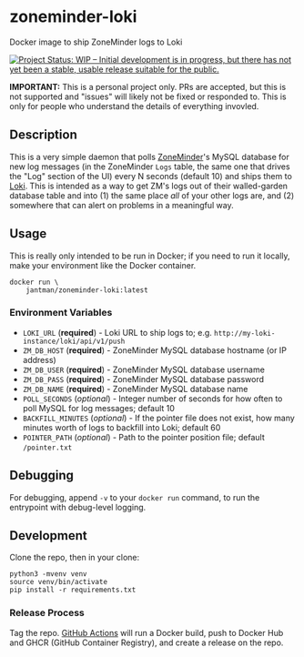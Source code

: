 # zoneminder-loki

Docker image to ship ZoneMinder logs to Loki

[![Project Status: WIP – Initial development is in progress, but there has not yet been a stable, usable release suitable for the public.](https://www.repostatus.org/badges/latest/wip.svg)](https://www.repostatus.org/#wip)

**IMPORTANT:** This is a personal project only. PRs are accepted, but this is not supported and "issues" will likely not be fixed or responded to. This is only for people who understand the details of everything invovled.

## Description

This is a very simple daemon that polls [ZoneMinder](https://zoneminder.com/)'s MySQL database for new log messages (in the ZoneMinder `Logs` table, the same one that drives the "Log" section of the UI) every N seconds (default 10) and ships them to [Loki](https://grafana.com/oss/loki/). This is intended as a way to get ZM's logs out of their walled-garden database table and into (1) the same place _all_ of your other logs are, and (2) somewhere that can alert on problems in a meaningful way.

## Usage

This is really only intended to be run in Docker; if you need to run it locally, make your environment like the Docker container.

```
docker run \
    jantman/zoneminder-loki:latest
```

### Environment Variables

* `LOKI_URL` (**required**) - Loki URL to ship logs to; e.g. `http://my-loki-instance/loki/api/v1/push`
* `ZM_DB_HOST` (**required**) - ZoneMinder MySQL database hostname (or IP address)
* `ZM_DB_USER` (**required**) - ZoneMinder MySQL database username
* `ZM_DB_PASS` (**required**) - ZoneMinder MySQL database password
* `ZM_DB_NAME` (**required**) - ZoneMinder MySQL database name
* `POLL_SECONDS` (_optional_) - Integer number of seconds for how often to poll MySQL for log messages; default 10
* `BACKFILL_MINUTES` (_optional_) - If the pointer file does not exist, how many minutes worth of logs to backfill into Loki; default 60
* `POINTER_PATH` (_optional_) - Path to the pointer position file; default `/pointer.txt`

## Debugging

For debugging, append `-v` to your `docker run` command, to run the entrypoint with debug-level logging.

## Development

Clone the repo, then in your clone:

```
python3 -mvenv venv
source venv/bin/activate
pip install -r requirements.txt
```

### Release Process

Tag the repo. [GitHub Actions](https://github.com/jantman/zoneminder-loki/actions) will run a Docker build, push to Docker Hub and GHCR (GitHub Container Registry), and create a release on the repo.